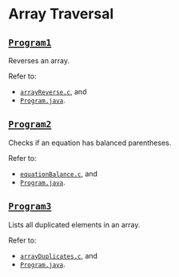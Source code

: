 # Array Traversal

## [`Program1`](Program1/)

Reverses an array.

Refer to:

- [`arrayReverse.c`](Program1/arrayReverse.c), and
- [`Program.java`](Program1/Program.java).

## [`Program2`](Program2/)

Checks if an equation has balanced parentheses.

Refer to:

- [`equationBalance.c`](Program1/equationBalance.c), and
- [`Program.java`](Program1/Program.java).

## [`Program3`](Program3/)

Lists all duplicated elements in an array.

Refer to:

- [`arrayDuplicates.c`](Program1/arrayDuplicates.c), and
- [`Program.java`](Program1/Program.java).
